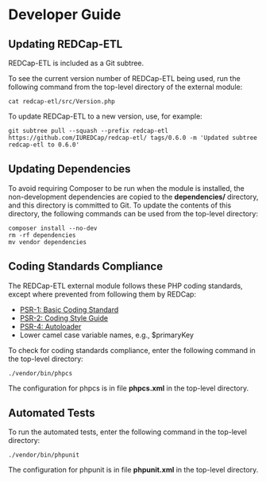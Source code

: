 Developer Guide
===================


Updating REDCap-ETL
-----------------------

REDCap-ETL is included as a Git subtree.

To see the current version number of REDCap-ETL being used, run the following command from the top-level directory of
the external module:

    cat redcap-etl/src/Version.php

To update REDCap-ETL to a new version, use, for example:

    git subtree pull --squash --prefix redcap-etl https://github.com/IUREDCap/redcap-etl/ tags/0.6.0 -m 'Updated subtree redcap-etl to 0.6.0'


Updating Dependencies
--------------------------
To avoid requiring Composer to be run when the module is installed, the non-development dependencies
are copied to the __dependencies/__ directory, and this directory is committed to Git.
To update the contents of this directory, the following commands
can be used from the top-level directory:

    composer install --no-dev
    rm -rf dependencies
    mv vendor dependencies


Coding Standards Compliance
-----------------------------

The REDCap-ETL external module follows these PHP coding standards, except where
prevented from following them by REDCap:

* [PSR-1: Basic Coding Standard](http://www.php-fig.org/psr/psr-1/)
* [PSR-2: Coding Style Guide](http://www.php-fig.org/psr/psr-2/)
* [PSR-4: Autoloader](http://www.php-fig.org/psr/psr-4/)
* Lower camel case variable names, e.g., $primaryKey


To check for coding standards compliance, enter the following command in the top-level directory:

    ./vendor/bin/phpcs
    
The configuration for phpcs is in file __phpcs.xml__ in the top-level directory.


Automated Tests
--------------------------
To run the automated tests, enter the following command in the top-level directory:

    ./vendor/bin/phpunit
    
The configuration for phpunit is in file __phpunit.xml__ in the top-level directory.
